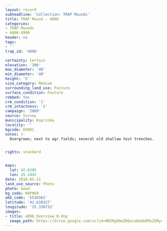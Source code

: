 ```yaml
---
layout: record
subheadline: 'Collection: TRAP Mounds'
title: TRAP Mound - 4096
categories:
- TRAP Mounds
- 4000-4999
header: no
tags:
- ''
trap_id: '4096'

certainty: Certain
elevation: '386'
max_diameter: '40'
min_diameter: '40'
height: '5'
size_category: Medium
surrounding_land_use: Pasture
surface_condition: Pasture
robbed: Yes
crm_condition: '1'
crm_intactness: '1'
campaign: '2009'
source: Survey
municipality: Koprinka
locality: ''
bgcode: DS001
notes: |-
  Overgrown; next to agr fields; several old shallow test trenches.


rights: standard


maps:
  lat: 42.6285
  lon: 25.2442
date: 2018-05-21
land_use_source: Photo
photo: Good
bg_code: КОР069
akb_code: '5510162'
latitude: '42.610327'
longitude: '25.330732'
images:
- title: 4096_Overview_N.dng
  image_path: https://drive.google.com/uc?id=0B3Rg88wZDQscaDdabEMxZU0yc1U
---
```

